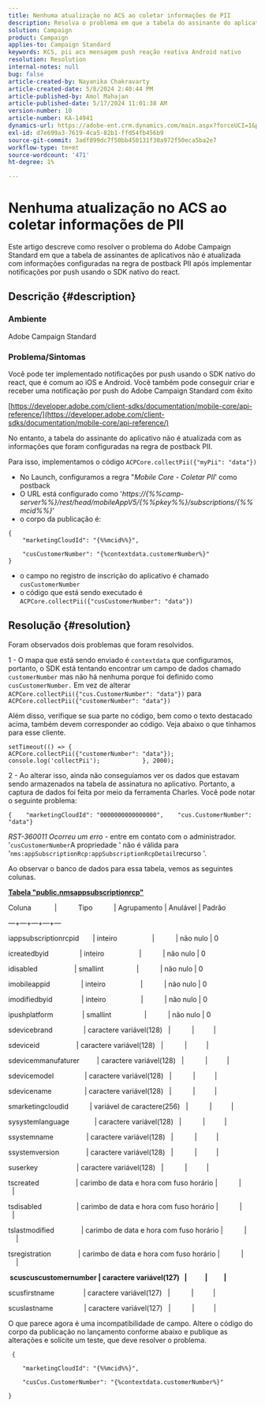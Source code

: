 ```yaml
---
title: Nenhuma atualização no ACS ao coletar informações de PII
description: Resolva o problema em que a tabela do assinante do aplicativo não é atualizada com as informações configuradas na regra de postback PII.
solution: Campaign
product: Campaign
applies-to: Campaign Standard
keywords: KCS, pii acs mensagem push reação reativa Android nativo
resolution: Resolution
internal-notes: null
bug: false
article-created-by: Nayanika Chakravarty
article-created-date: 5/8/2024 2:40:44 PM
article-published-by: Amol Mahajan
article-published-date: 5/17/2024 11:01:38 AM
version-number: 10
article-number: KA-14941
dynamics-url: https://adobe-ent.crm.dynamics.com/main.aspx?forceUCI=1&pagetype=entityrecord&etn=knowledgearticle&id=fe1938ee-480d-ef11-9f8a-6045bd006704
exl-id: d7e699a3-7619-4ca5-82b1-ffd54fb456b9
source-git-commit: 3adf899dc7f50bb450131f30a972f50eca5ba2e7
workflow-type: tm+mt
source-wordcount: '471'
ht-degree: 1%

---
```


# Nenhuma atualização no ACS ao coletar informações de PII


Este artigo descreve como resolver o problema do Adobe Campaign Standard em que a tabela de assinantes de aplicativos não é atualizada com informações configuradas na regra de postback PII após implementar notificações por push usando o SDK nativo do react.

## Descrição {#description}


### <b>Ambiente</b>

Adobe Campaign Standard



### <b>Problema/Sintomas</b>

Você pode ter implementado notificações por push usando o SDK nativo do react, que é comum ao iOS e Android. Você também pode conseguir criar e receber uma notificação por push do Adobe Campaign Standard com êxito

[https://developer.adobe.com/client-sdks/documentation/mobile-core/api-reference/](https://developer.adobe.com/client-sdks/documentation/mobile-core/api-reference/)

No entanto, a tabela do assinante do aplicativo não é atualizada com as informações que foram configuradas na regra de postback PII.

Para isso, implementamos o código `ACPCore.collectPii({"myPii": "data"})`

- No Launch, configuramos a regra &quot;*Mobile Core - Coletar PII*&#39; como postback
- O URL está configurado como &#39;*https://{%%camp-server%%}/rest/head/mobileAppV5/{%%pkey%%}/subscriptions/{%%mcid%%}*&#39;
- o corpo da publicação é:



```
{
    "marketingCloudId": "{%%mcid%%}",

    "cusCustomerNumber": "{%contextdata.customerNumber%}"
}
```


- o campo no registro de inscrição do aplicativo é chamado `cusCustomerNumber`
- o código que está sendo executado é `ACPCore.collectPii({"cusCustomerNumber": "data"})`



## Resolução {#resolution}


Foram observados dois problemas que foram resolvidos.



1 - O mapa que está sendo enviado é `contextdata` que configuramos, portanto, o SDK está tentando encontrar um campo de dados chamado `customerNumber` mas não há nenhuma porque foi definido como `cusCustomerNumber.` Em vez de alterar `ACPCore.collectPii({"cus.CustomerNumber": "data"})` para `ACPCore.collectPii({"customerNumber": "data"})`

Além disso, verifique se sua parte no código, bem como o texto destacado acima, também devem corresponder ao código. Veja abaixo o que tínhamos para esse cliente.




```
setTimeout(() => {                ACPCore.collectPii({"customerNumber": "data"});                console.log('collectPii');            }, 2000);
```


2 - Ao alterar isso, ainda não conseguíamos ver os dados que estavam sendo armazenados na tabela de assinatura no aplicativo. Portanto, a captura de dados foi feita por meio da ferramenta Charles. Você pode notar o seguinte problema:




```
{    "marketingCloudId": "0000000000000000",    "cus.CustomerNumber": "data"}
```


*RST-360011 Ocorreu um erro* - entre em contato com o administrador.
&#39;`cusCustomerNumber`A propriedade &#39; não é válida para &#39;`nms:appSubscriptionRcp:appSubscriptionRcpDetail`recurso &#39;.

Ao observar o banco de dados para essa tabela, vemos as seguintes colunas.

<u><b>Tabela &quot;public.nmsappsubscriptionrcp&quot;</b></u>

Coluna            |           Tipo           | Agrupamento | Anulável | Padrão

—+—+—+—+—

iappsubscriptionrcpid       | inteiro                  |           | não nulo | 0

icreatedbyid                | inteiro                  |           | não nulo | 0

idisabled                   | smallint                 |           | não nulo | 0

imobileappid                | inteiro                  |           | não nulo | 0

imodifiedbyid               | inteiro                  |           | não nulo | 0

ipushplatform               | smallint                 |           | não nulo | 0

sdevicebrand                | caractere variável(128)   |           |          |

sdeviceid                   | caractere variável(128)   |           |          |

sdevicemmanufaturer         | caractere variável(128)   |           |          |

sdevicemodel                | caractere variável(128)   |           |          |

sdevicename                 | caractere variável(128)   |           |          |

smarketingcloudid           | variável de caractere(256)   |           |          |

sysystemlanguage             | caractere variável(128)   |           |          |

ssystemname                 | caractere variável(128)   |           |          |

ssystemversion              | caractere variável(128)   |           |          |

suserkey                    | caractere variável(128)   |           |          |

tscreated                   | carimbo de data e hora com fuso horário |           |          |

tsdisabled                  | carimbo de data e hora com fuso horário |           |          |

tslastmodified              | carimbo de data e hora com fuso horário |           |          |

tsregistration              | carimbo de data e hora com fuso horário |           |          |

<b> scuscuscustomernumber | caractere variável(127)   |           |          | </b>

scusfirstname               | caractere variável(127)   |           |          |

scuslastname                | caractere variável(127)   |           |          |



O que parece agora é uma incompatibilidade de campo. Altere o código do corpo da publicação no lançamento conforme abaixo e publique as alterações e solicite um teste, que deve resolver o problema.

` {`

`    "marketingCloudId": "{%%mcid%%}",`

`    "cusCus.CustomerNumber": "{%contextdata.customerNumber%}"`

`}`
